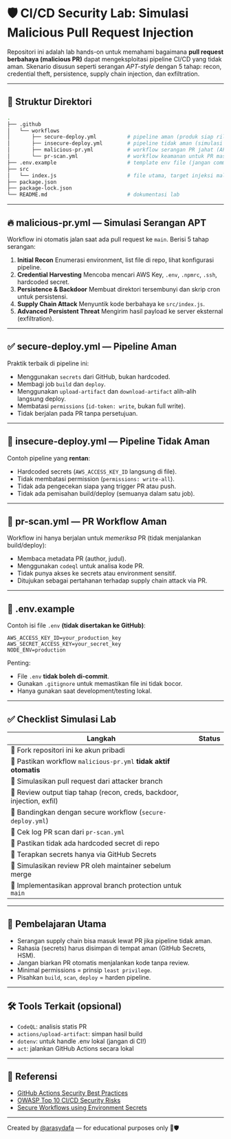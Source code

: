 # 🛡️ CI/CD Security Lab: Simulasi Malicious Pull Request Injection

Repositori ini adalah lab hands-on untuk memahami bagaimana **pull request berbahaya (malicious PR)** dapat mengeksploitasi pipeline CI/CD yang tidak aman. Skenario disusun seperti serangan *APT-style* dengan 5 tahap: recon, credential theft, persistence, supply chain injection, dan exfiltration.

---

## 📁 Struktur Direktori

```bash
.
├── .github
│   └── workflows
│       ├── secure-deploy.yml          # pipeline aman (produk siap rilis)
│       ├── insecure-deploy.yml        # pipeline tidak aman (simulasi buruk)
│       ├── malicious-pr.yml           # workflow serangan PR jahat (APT-style)
│       └── pr-scan.yml                # workflow keamanan untuk PR masuk
├── .env.example                       # template env file (jangan commit asli)
├── src
│   └── index.js                       # file utama, target injeksi malicious PR
├── package.json
├── package-lock.json
└── README.md                          # dokumentasi lab
```

---

## 🔥 malicious-pr.yml — Simulasi Serangan APT

Workflow ini otomatis jalan saat ada pull request ke `main`. Berisi 5 tahap serangan:

1. **Initial Recon**
   Enumerasi environment, list file di repo, lihat konfigurasi pipeline.
2. **Credential Harvesting**
   Mencoba mencari AWS Key, `.env`, `.npmrc`, `.ssh`, hardcoded secret.
3. **Persistence & Backdoor**
   Membuat direktori tersembunyi dan skrip cron untuk persistensi.
4. **Supply Chain Attack**
   Menyuntik kode berbahaya ke `src/index.js`.
5. **Advanced Persistent Threat**
   Mengirim hasil payload ke server eksternal (exfiltration).

---

## ✅ secure-deploy.yml — Pipeline Aman

Praktik terbaik di pipeline ini:

* Menggunakan `secrets` dari GitHub, bukan hardcoded.
* Membagi job `build` dan `deploy`.
* Menggunakan `upload-artifact` dan `download-artifact` alih-alih langsung deploy.
* Membatasi `permissions` (`id-token: write`, bukan full write).
* Tidak berjalan pada PR tanpa persetujuan.

---

## 🚨 insecure-deploy.yml — Pipeline Tidak Aman

Contoh pipeline yang **rentan**:

* Hardcoded secrets (`AWS_ACCESS_KEY_ID` langsung di file).
* Tidak membatasi permission (`permissions: write-all`).
* Tidak ada pengecekan siapa yang trigger PR atau push.
* Tidak ada pemisahan build/deploy (semuanya dalam satu job).

---

## 🔐 pr-scan.yml — PR Workflow Aman

Workflow ini hanya berjalan untuk *memeriksa* PR (tidak menjalankan build/deploy):

* Membaca metadata PR (author, judul).
* Menggunakan `codeql` untuk analisa kode PR.
* Tidak punya akses ke secrets atau environment sensitif.
* Ditujukan sebagai pertahanan terhadap supply chain attack via PR.

---

## 🧺 .env.example

Contoh isi file `.env` **(tidak disertakan ke GitHub)**:

```env
AWS_ACCESS_KEY_ID=your_production_key
AWS_SECRET_ACCESS_KEY=your_secret_key
NODE_ENV=production
```

Penting:

* File `.env` **tidak boleh di-commit**.
* Gunakan `.gitignore` untuk memastikan file ini tidak bocor.
* Hanya gunakan saat development/testing lokal.

---

## ✅ Checklist Simulasi Lab

| Langkah                                                                | Status |
| ---------------------------------------------------------------------- | ------ |
| 🔲 Fork repositori ini ke akun pribadi                                 |        |
| 🔲 Pastikan workflow `malicious-pr.yml` **tidak aktif otomatis**       |        |
| 🔲 Simulasikan pull request dari attacker branch                       |        |
| 🔲 Review output tiap tahap (recon, creds, backdoor, injection, exfil) |        |
| 🔲 Bandingkan dengan secure workflow (`secure-deploy.yml`)             |        |
| 🔲 Cek log PR scan dari `pr-scan.yml`                                  |        |
| 🔲 Pastikan tidak ada hardcoded secret di repo                         |        |
| 🔲 Terapkan secrets hanya via GitHub Secrets                           |        |
| 🔲 Simulasikan review PR oleh maintainer sebelum merge                 |        |
| 🔲 Implementasikan approval branch protection untuk `main`             |        |

---

## 🧠 Pembelajaran Utama

* Serangan supply chain bisa masuk lewat PR jika pipeline tidak aman.
* Rahasia (secrets) harus disimpan di tempat aman (GitHub Secrets, HSM).
* Jangan biarkan PR otomatis menjalankan kode tanpa review.
* Minimal permissions = prinsip `least privilege`.
* Pisahkan `build`, `scan`, `deploy` = harden pipeline.

---

## 🛠️ Tools Terkait (opsional)

* `CodeQL`: analisis statis PR
* `actions/upload-artifact`: simpan hasil build
* `dotenv`: untuk handle .env lokal (jangan di CI!)
* `act`: jalankan GitHub Actions secara lokal

---

## 📌 Referensi

* [GitHub Actions Security Best Practices](https://docs.github.com/en/actions/security-guides/security-hardening-for-github-actions)
* [OWASP Top 10 CI/CD Security Risks](https://owasp.org/www-project-cicd-security/)
* [Secure Workflows using Environment Secrets](https://docs.github.com/en/actions/security-guides/encrypted-secrets)

---

Created by [@arasydafa](https://github.com/arasydafa) — for educational purposes only 🧪🛡️
